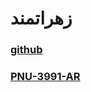 # زهراتمند

### [github](https://github.com/zahra682)

### [PNU-3991-AR](https://.com/zahra682/PNU-3991-AR)

